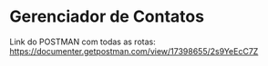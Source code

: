 # Gerenciador de Contatos
Link do POSTMAN com todas as rotas:
https://documenter.getpostman.com/view/17398655/2s9YeEcC7Z
